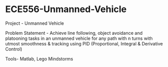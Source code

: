# ECE556-Unmanned-Vehicle

Project - Unmanned Vehicle

Problem Statement - Achieve line following, object avoidance and platooning tasks in an unmanned vehicle for any path with n turns with utmost smoothness & tracking using PID (Proportional, Integral & Derivative Control)

Tools- Matlab, Lego Mindstorms
